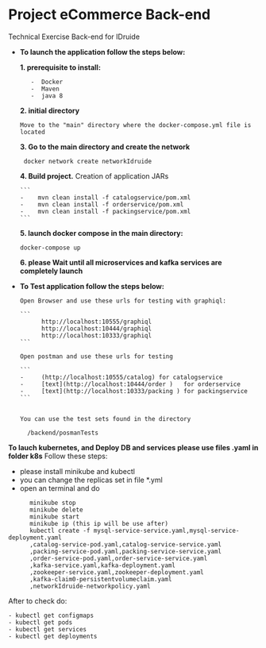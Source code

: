 # Project eCommerce Back-end 

Technical Exercise Back-end for IDruide

- **To launch the application follow the steps below:**

   **1.  prerequisite to install:**

         -  Docker
         -  Maven
         -  java 8

   **2. initial directory**

      Move to the "main" directory where the docker-compose.yml file is located

   **3. Go to the main directory and create the network**

       docker network create networkIdruide

   **4. Build project.**
     Creation of application JARs

      ```
      -    mvn clean install -f catalogservice/pom.xml
      -    mvn clean install -f orderservice/pom.xml
      -    mvn clean install -f packingservice/pom.xml
      ```



   **5. launch docker compose in the main directory:**

      docker-compose up

   **6. please Wait until all microservices and kafka services are completely launch**

- **To Test  application follow the steps below:**

      Open Browser and use these urls for testing with graphiql:
   
      ```
            http://localhost:10555/graphiql
            http://localhost:10444/graphiql
            http://localhost:10333/graphiql
      ```
      
      Open postman and use these urls for testing

      ```
      -     (http://localhost:10555/catalog) for catalogservice
      -     [text](http://localhost:10444/order )   for orderservice
      -     [text](http://localhost:10333/packing ) for packingservice
      ```


      You can use the test sets found in the directory

        /backend/posmanTests

**To lauch kubernetes, and Deploy DB and services please use files .yaml in folder k8s**
     Follow these steps:
   
-  please install minikube and kubectl
-  you can change the replicas set in file *.yml
-  open an terminal and do 
```
      minikube stop
      minikube delete
      minikube start
      minikube ip (this ip will be use after)
      kubectl create -f mysql-service-service.yaml,mysql-service-deployment.yaml
      ,catalog-service-pod.yaml,catalog-service-service.yaml
      ,packing-service-pod.yaml,packing-service-service.yaml
      ,order-service-pod.yaml,order-service-service.yaml
      ,kafka-service.yaml,kafka-deployment.yaml
      ,zookeeper-service.yaml,zookeeper-deployment.yaml
      ,kafka-claim0-persistentvolumeclaim.yaml
      ,networkIdruide-networkpolicy.yaml
```
   After to check do:
```
- kubectl get configmaps
- kubectl get pods
- kubectl get services
- kubectl get deployments
```






   

